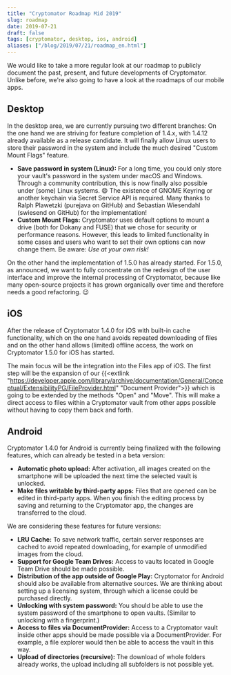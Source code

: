 ```yaml
---
title: "Cryptomator Roadmap Mid 2019"
slug: roadmap
date: 2019-07-21
draft: false
tags: [cryptomator, desktop, ios, android]
aliases: ["/blog/2019/07/21/roadmap_en.html"]
---
```

We would like to take a more regular look at our roadmap to publicly document the past, present, and future developments of Cryptomator. Unlike before, we're also going to have a look at the roadmaps of our mobile apps.

## Desktop
In the desktop area, we are currently pursuing two different branches: On the one hand we are striving for feature completion of 1.4.x, with 1.4.12 already available as a release candidate. It will finally allow Linux users to store their password in the system and include the much desired "Custom Mount Flags" feature.

- **Save password in system (Linux):** For a long time, you could only store your vault's password in the system under macOS and Windows. Through a community contribution, this is now finally also possible under (some) Linux systems. :smile: The existence of GNOME Keyring or another keychain via Secret Service API is required. Many thanks to Ralph Plawetzki (purejava on GitHub) and Sebastian Wiesendahl (swiesend on GitHub) for the implementation!
- **Custom Mount Flags:** Cryptomator uses default options to mount a drive (both for Dokany and FUSE) that we chose for security or performance reasons. However, this leads to limited functionality in some cases and users who want to set their own options can now change them. Be aware: _Use at your own risk!_

On the other hand the implementation of 1.5.0 has already started. For 1.5.0, as announced, we want to fully concentrate on the redesign of the user interface and improve the internal processing of Cryptomator, because like many open-source projects it has grown organically over time and therefore needs a good refactoring. :wink:

## iOS
After the release of Cryptomator 1.4.0 for iOS with built-in cache functionality, which on the one hand avoids repeated downloading of files and on the other hand allows (limited) offline access, the work on Cryptomator 1.5.0 for iOS has started.

The main focus will be the integration into the Files app of iOS. The first step will be the expansion of our {{<extlink "https://developer.apple.com/library/archive/documentation/General/Conceptual/ExtensibilityPG/FileProvider.html" "Document Provider">}} which is going to be extended by the methods "Open" and "Move". This will make a direct access to files within a Cryptomator vault from other apps possible without having to copy them back and forth.

## Android
Cryptomator 1.4.0 for Android is currently being finalized with the following features, which can already be tested in a beta version:

- **Automatic photo upload:** After activation, all images created on the smartphone will be uploaded the next time the selected vault is unlocked.
- **Make files writable by third-party apps:** Files that are opened can be edited in third-party apps. When you finish the editing process by saving and returning to the Cryptomator app, the changes are transferred to the cloud.

We are considering these features for future versions:

- **LRU Cache:** To save network traffic, certain server responses are cached to avoid repeated downloading, for example of unmodified images from the cloud.
- **Support for Google Team Drives:** Access to vaults located in Google Team Drive should be made possible.
- **Distribution of the app outside of Google Play:** Cryptomator for Android should also be available from alternative sources. We are thinking about setting up a licensing system, through which a license could be purchased directly.
- **Unlocking with system password:** You should be able to use the system password of the smartphone to open vaults. (Similar to unlocking with a fingerprint.)
- **Access to files via DocumentProvider:** Access to a Cryptomator vault inside other apps should be made possible via a DocumentProvider. For example, a file explorer would then be able to access the vault in this way.
- **Upload of directories (recursive):** The download of whole folders already works, the upload including all subfolders is not possible yet.
